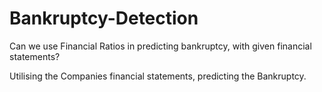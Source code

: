 # Bankruptcy-Detection
Can we use Financial Ratios in predicting bankruptcy, with given financial statements?

Utilising the Companies financial statements, predicting the Bankruptcy.
